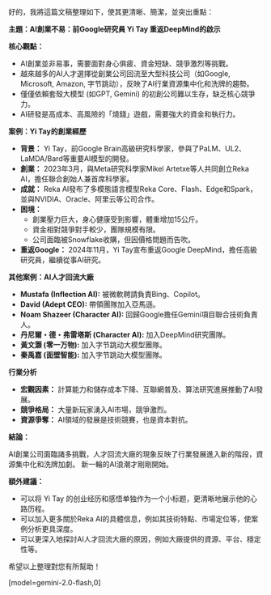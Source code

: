 好的，我將這篇文稿整理如下，使其更清晰、簡潔，並突出重點：

**主題：AI創業不易：前Google研究員 Yi Tay 重返DeepMind的啟示**

**核心觀點：**

*   AI創業並非易事，需要面對身心俱疲、資金短缺、競爭激烈等挑戰。
*   越來越多的AI人才選擇從創業公司回流至大型科技公司（如Google, Microsoft, Amazon, 字节跳动），反映了AI行業資源集中化和洗牌的趨勢。
*   僅僅依賴套殼大模型 (如GPT, Gemini) 的初創公司難以生存，缺乏核心競爭力。
*   AI研發是高成本、高風險的「燒錢」遊戲，需要強大的資金和執行力。

**案例：Yi Tay的創業經歷**

*   **背景：** Yi Tay，前Google Brain高級研究科學家，參與了PaLM、UL2、LaMDA/Bard等重要AI模型的開發。
*   **創業：** 2023年3月，與Meta研究科學家Mikel Artetxe等人共同創立Reka AI，擔任聯合創始人兼首席科學家。
*   **成就：** Reka AI發布了多模態語言模型Reka Core、Flash、Edge和Spark，並與NVIDIA、Oracle、阿里云等公司合作。
*   **困境：**
    *   創業壓力巨大，身心健康受到影響，體重增加15公斤。
    *   資金相對競爭對手較少，團隊規模有限。
    *   公司面臨被Snowflake收購，但因價格問題而告吹。
*   **重返Google：** 2024年11月，Yi Tay宣布重返Google DeepMind，擔任高級研究員，繼續從事AI研究。

**其他案例：AI人才回流大廠**

*   **Mustafa (Inflection AI):** 被微軟聘請負責Bing、Copilot。
*   **David (Adept CEO):** 帶領團隊加入亞馬遜。
*   **Noam Shazeer (Character AI):** 回歸Google擔任Gemini項目聯合技術負責人。
*   **丹尼爾・德・弗雷塔斯 (Character AI):** 加入DeepMind研究團隊。
*   **黃文灏 (零一万物):** 加入字节跳动大模型團隊。
*   **秦禹嘉 (面壁智能):** 加入字节跳动大模型團隊。

**行業分析**

*   **宏觀因素：** 計算能力和儲存成本下降、互聯網普及、算法研究進展推動了AI發展。
*   **競爭格局：** 大量新玩家湧入AI市場，競爭激烈。
*   **資源爭奪：** AI領域的發展是技術競賽，也是資本對抗。

**結論：**

AI創業公司面臨諸多挑戰，人才回流大廠的現象反映了行業發展進入新的階段，資源集中化和洗牌加劇。 新一輪的AI浪潮才剛剛開始。

**額外建議：**

*   可以将 Yi Tay 的创业经历和感悟单独作为一个小标题，更清晰地展示他的心路历程。
*   可以加入更多關於Reka AI的具體信息，例如其技術特點、市場定位等，使案例分析更具深度。
*   可以更深入地探討AI人才回流大廠的原因，例如大廠提供的資源、平台、穩定性等。

希望以上整理對您有所幫助！

[model=gemini-2.0-flash,0]
